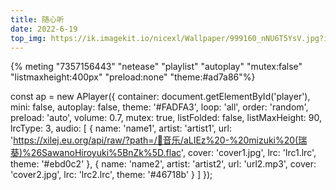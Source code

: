 ```yaml
---
title: 随心听
date: 2022-6-19
top_img: https://ik.imagekit.io/nicexl/Wallpaper/999160_nNU6T5YsV.jpg?ik-sdk-version=javascript-1.4.3&updatedAt=1655611585848
---
```


{% meting "7357156443" "netease" "playlist" "autoplay" "mutex:false" "listmaxheight:400px" "preload:none" "theme:#ad7a86"%}


const ap = new APlayer({
container: document.getElementById('player'),
mini: false,
autoplay: false,
theme: '#FADFA3',
loop: 'all',
order: 'random',
preload: 'auto',
volume: 0.7,
mutex: true,
listFolded: false,
listMaxHeight: 90,
lrcType: 3,
audio: [
{
name: 'name1',
artist: 'artist1',
url: 'https://xilej.eu.org/api/raw/?path=/🎵音乐/aLIEz%20-%20mizuki%20(瑞葵)%26SawanoHiroyuki%5BnZk%5D.flac',
cover: 'cover1.jpg',
lrc: 'lrc1.lrc',
theme: '#ebd0c2'
},
{
name: 'name2',
artist: 'artist2',
url: 'url2.mp3',
cover: 'cover2.jpg',
lrc: 'lrc2.lrc',
theme: '#46718b'
}
]
});

